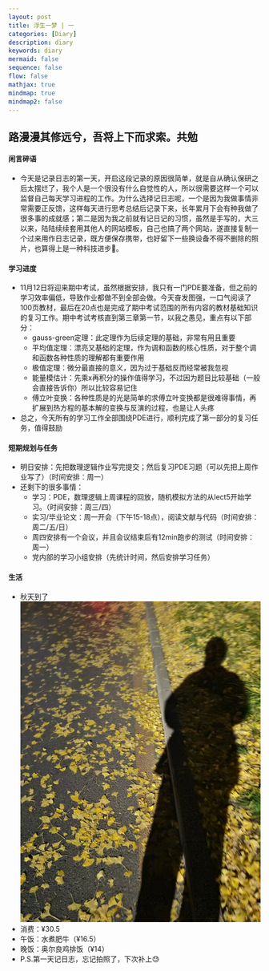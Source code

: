 ```yaml
---
layout: post
title: 浮生一梦 | 一
categories: [Diary]
description: diary
keywords: diary
mermaid: false
sequence: false
flow: false
mathjax: true
mindmap: true
mindmap2: false
---
```

## 路漫漫其修远兮，吾将上下而求索。共勉

#### 闲言碎语
 - 今天是记录日志的第一天，开启这段记录的原因很简单，就是自从确认保研之后太摆烂了，我个人是一个很没有什么自觉性的人，所以很需要这样一个可以监督自己每天学习进程的工作。为什么选择记日志呢，一个是因为我做事情非常需要正反馈，这样每天进行思考总结后记录下来，长年累月下会有种我做了很多事的成就感；第二是因为我之前就有记日记的习惯，虽然是手写的，大三以来，陆陆续续套用其他人的网站模板，自己也搞了两个网站，遂直接复制一个过来用作日志记录，既方便保存携带，也好留下一些换设备不得不删除的照片，也算得上是一种科技进步🐶。

#### 学习进度
 - 11月12日将迎来期中考试，虽然根据安排，我只有一门PDE要准备，但之前的学习效率偏低，导致作业都做不到全部会做。今天奋发图强，一口气阅读了100页教材，最后在20点也是完成了期中考试范围的所有内容的教材基础知识的复习工作。期中考试考核直到第三章第一节，以我之愚见，重点有以下部分：
   - gauss-green定理：此定理作为后续定理的基础，非常有用且重要
   - 平均值定理：漂亮又基础的定理，作为调和函数的核心性质，对于整个调和函数各种性质的理解都有重要作用
   - 极值定理：微分最直接的意义，因为过于基础反而经常被我忽视
   - 能量模估计：先乘x再积分的操作值得学习，不过因为题目比较基础（一般会直接告诉你）所以比较容易记住
   - 傅立叶变换：各种性质是的光是简单的求傅立叶变换都是很难得事情，再扩展到热方程的基本解的变换与反演的过程，也是让人头疼
- 总之，今天所有的学习工作全部围绕PDE进行，顺利完成了第一部分的复习任务，值得鼓励

#### 短期规划与任务

- 明日安排：先把数理逻辑作业写完提交；然后复习PDE习题（可以先把上周作业写了）（时间安排：周一）
- 还剩下的很多事情：
   - 学习：PDE，数理逻辑上周课程的回放，随机模拟方法的从lect5开始学习。（时间安排：周三/四）
   - 实习/毕业论文：周一开会（下午15-18点），阅读文献与代码（时间安排：周二/五/日）
   - 周四安排有一个会议，并且会议结束后有12min跑步的测试（时间安排：周一）
   - 党内部的学习小组安排（先统计时间，然后安排学习任务）  
  
#### 生活
 - 秋天到了
![秋天到了](/images/20241110_1.jpg)
 -  消费：¥30.5
   - 午饭：水煮肥牛（¥16.5）
   - 晚饭：奥尔良鸡排饭（¥14）
   - P.S.第一天记日志，忘记拍照了，下次补上😓
  